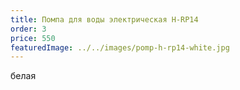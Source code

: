 ```yaml
---
title: Помпа для воды электрическая H-RP14
order: 3
price: 550
featuredImage: ../../images/pomp-h-rp14-white.jpg
---
```


белая